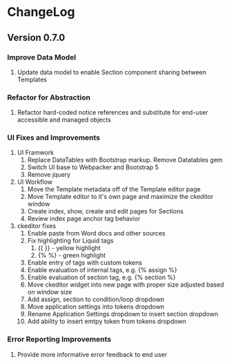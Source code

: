 # ChangeLog

## Version 0.7.0

### Improve Data Model

1. Update data model to enable Section component sharing between Templates

### Refactor for Abstraction

1. Refactor hard-coded notice references and substitute for end-user accessible and managed objects

### UI Fixes and Improvements

1. UI Framwork
   1. Replace DataTables with Bootstrap markup. Remove Datatables gem
   2. Switch UI base to Webpacker and Bootstrap 5
   3. Remove jquery
2. UI Workflow
   1. Move the Template metadata off of the Template editor page
   2. Move Template editor to it's own page and maximize the ckeditor window
   3. Create index, show, create and edit pages for Sections
   4. Review index page anchor tag behavior
3. ckeditor fixes
   1. Enable paste from Word docs and other sources
   2. Fix highlighting for Liquid tags
      1. {{ }} - yellow highlight
      2. {% %} - green highlight
   3. Enable entry of tags with custom tokens
   4. Enable evaluation of internal tags, e.g. {% assign %}
   5. Enable evaluation of section tag, e.g. {% section %}
   6. Move ckeditor widget into new page with proper size adjusted based on window size
   7. Add assign, section to condition/loop dropdown
   8. Move application settings into tokens dropdown
   9. Rename Application Settings dropdown to insert section dropdown
   10. Add ability to insert emtpy token from tokens dropdown


### Error Reporting Improvements

1. Provide more informative error feedback to end user
